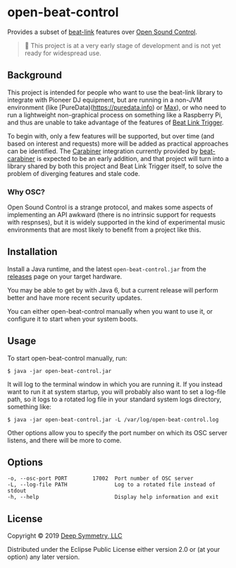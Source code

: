# open-beat-control

Provides a subset of
[beat-link](https://github.com/Deep-Symmetry/beat-link#beat-link)
features over [Open Sound
Control](https://en.wikipedia.org/wiki/Open_Sound_Control).

> :construction: This project is at a very early stage of development
> and is not yet ready for widespread use.

## Background

This project is intended for people who want to use the beat-link
library to integrate with Pioneer DJ equipment, but are running in a
non-JVM environment (like [PureData)(https://puredata.info) or
[Max](https://cycling74.com/products/max/)), or who need to run a
lightweight non-graphical process on something like a Raspberry Pi,
and thus are unable to take advantage of the features of [Beat Link
Trigger](https://github.com/Deep-Symmetry/beat-link-trigger#beat-link-trigger).

To begin with, only a few features will be supported, but over time
(and based on interest and requests) more will be added as practical
approaches can be identified. The
[Carabiner](https://github.com/brunchboy/carabiner#carabiner)
integration currently provided by
[beat-carabiner](https://github.com/Deep-Symmetry/beat-carabiner#beat-carabiner)
is expected to be an early addition, and that project will turn into a
library shared by both this project and Beat Link Trigger itself, to
solve the problem of diverging features and stale code.

### Why OSC?

Open Sound Control is a strange protocol, and makes some aspects of
implementing an API awkward (there is no intrinsic support for
requests with respnses), but it is widely supported in the kind of
experimental music environments that are most likely to benefit from a
project like this.

## Installation

Install a Java runtime, and the latest `open-beat-control.jar` from
the
[releases](https://github.com/Deep-Symmetry/open-beat-control/releases)
page on your target hardware.

You may be able to get by with Java 6, but a current release will
perform better and have more recent security updates.

You can either open-beat-control manually when you want to use it, or
configure it to start when your system boots.

## Usage

To start open-beat-control manually, run:

    $ java -jar open-beat-control.jar

It will log to the terminal window in which you are running it. If you
instead want to run it at system startup, you will probably also want
to set a log-file path, so it logs to a rotated log file in your
standard system logs directory, something like:

    $ java -jar open-beat-control.jar -L /var/log/open-beat-control.log

Other options allow you to specify the port number on which its OSC
server listens, and there will be more to come.

## Options

    -o, --osc-port PORT        17002  Port number of OSC server
    -L, --log-file PATH               Log to a rotated file instead of stdout
    -h, --help                        Display help information and exit

## License

Copyright © 2019 [Deep Symmetry, LLC](http://deepsymmetry.org)

Distributed under the Eclipse Public License either version 2.0 or (at
your option) any later version.
